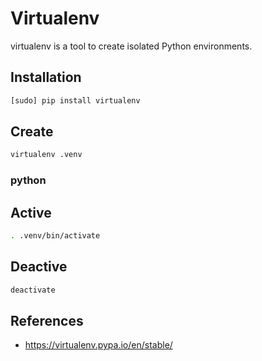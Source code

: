 # Virtualenv

virtualenv is a tool to create isolated Python environments.


## Installation

```sh
[sudo] pip install virtualenv
```

## Create

```sh
virtualenv .venv
```

### python 
## Active

```sh
. .venv/bin/activate
```

## Deactive

```sh
deactivate
```

## References

- https://virtualenv.pypa.io/en/stable/
